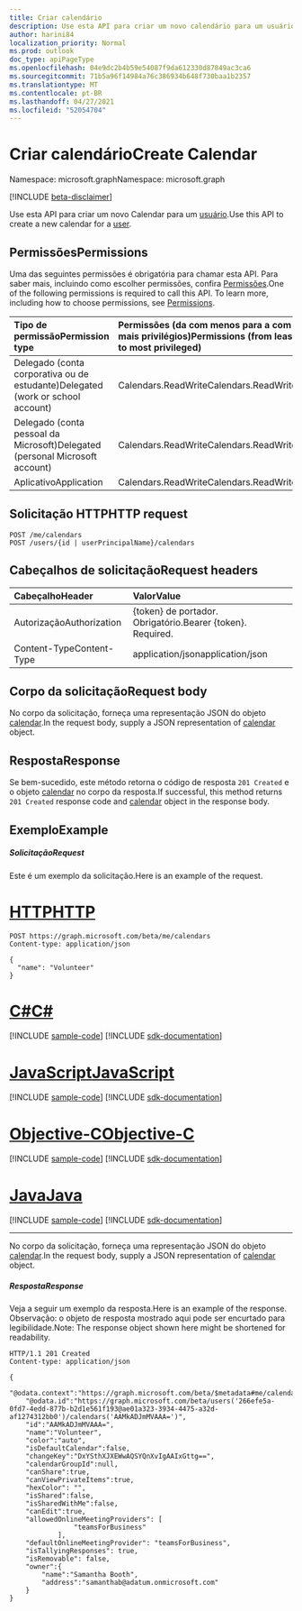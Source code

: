 ```yaml
---
title: Criar calendário
description: Use esta API para criar um novo calendário para um usuário.
author: harini84
localization_priority: Normal
ms.prod: outlook
doc_type: apiPageType
ms.openlocfilehash: 04e9dc2b4b59e54087f9da612330d87849ac3ca6
ms.sourcegitcommit: 71b5a96f14984a76c386934b648f730baa1b2357
ms.translationtype: MT
ms.contentlocale: pt-BR
ms.lasthandoff: 04/27/2021
ms.locfileid: "52054704"
---
```

# <a name="create-calendar"></a><span data-ttu-id="61bb5-103">Criar calendário</span><span class="sxs-lookup"><span data-stu-id="61bb5-103">Create Calendar</span></span>

<span data-ttu-id="61bb5-104">Namespace: microsoft.graph</span><span class="sxs-lookup"><span data-stu-id="61bb5-104">Namespace: microsoft.graph</span></span>

[!INCLUDE [beta-disclaimer](../../includes/beta-disclaimer.md)]

<span data-ttu-id="61bb5-105">Use esta API para criar um novo Calendar para um [usuário](../resources/user.md).</span><span class="sxs-lookup"><span data-stu-id="61bb5-105">Use this API to create a new calendar for a [user](../resources/user.md).</span></span>
## <a name="permissions"></a><span data-ttu-id="61bb5-106">Permissões</span><span class="sxs-lookup"><span data-stu-id="61bb5-106">Permissions</span></span>
<span data-ttu-id="61bb5-p101">Uma das seguintes permissões é obrigatória para chamar esta API. Para saber mais, incluindo como escolher permissões, confira [Permissões](/graph/permissions-reference).</span><span class="sxs-lookup"><span data-stu-id="61bb5-p101">One of the following permissions is required to call this API. To learn more, including how to choose permissions, see [Permissions](/graph/permissions-reference).</span></span>

|<span data-ttu-id="61bb5-109">Tipo de permissão</span><span class="sxs-lookup"><span data-stu-id="61bb5-109">Permission type</span></span>      | <span data-ttu-id="61bb5-110">Permissões (da com menos para a com mais privilégios)</span><span class="sxs-lookup"><span data-stu-id="61bb5-110">Permissions (from least to most privileged)</span></span>              |
|:--------------------|:---------------------------------------------------------|
|<span data-ttu-id="61bb5-111">Delegado (conta corporativa ou de estudante)</span><span class="sxs-lookup"><span data-stu-id="61bb5-111">Delegated (work or school account)</span></span> | <span data-ttu-id="61bb5-112">Calendars.ReadWrite</span><span class="sxs-lookup"><span data-stu-id="61bb5-112">Calendars.ReadWrite</span></span>    |
|<span data-ttu-id="61bb5-113">Delegado (conta pessoal da Microsoft)</span><span class="sxs-lookup"><span data-stu-id="61bb5-113">Delegated (personal Microsoft account)</span></span> | <span data-ttu-id="61bb5-114">Calendars.ReadWrite</span><span class="sxs-lookup"><span data-stu-id="61bb5-114">Calendars.ReadWrite</span></span>    |
|<span data-ttu-id="61bb5-115">Aplicativo</span><span class="sxs-lookup"><span data-stu-id="61bb5-115">Application</span></span> | <span data-ttu-id="61bb5-116">Calendars.ReadWrite</span><span class="sxs-lookup"><span data-stu-id="61bb5-116">Calendars.ReadWrite</span></span> |

## <a name="http-request"></a><span data-ttu-id="61bb5-117">Solicitação HTTP</span><span class="sxs-lookup"><span data-stu-id="61bb5-117">HTTP request</span></span>
<!-- { "blockType": "ignored" } -->
```http
POST /me/calendars
POST /users/{id | userPrincipalName}/calendars
```
## <a name="request-headers"></a><span data-ttu-id="61bb5-118">Cabeçalhos de solicitação</span><span class="sxs-lookup"><span data-stu-id="61bb5-118">Request headers</span></span>
| <span data-ttu-id="61bb5-119">Cabeçalho</span><span class="sxs-lookup"><span data-stu-id="61bb5-119">Header</span></span>       | <span data-ttu-id="61bb5-120">Valor</span><span class="sxs-lookup"><span data-stu-id="61bb5-120">Value</span></span> |
|:---------------|:--------|
| <span data-ttu-id="61bb5-121">Autorização</span><span class="sxs-lookup"><span data-stu-id="61bb5-121">Authorization</span></span>  | <span data-ttu-id="61bb5-p102">{token} de portador. Obrigatório.</span><span class="sxs-lookup"><span data-stu-id="61bb5-p102">Bearer {token}. Required.</span></span>  |
| <span data-ttu-id="61bb5-124">Content-Type</span><span class="sxs-lookup"><span data-stu-id="61bb5-124">Content-Type</span></span>  | <span data-ttu-id="61bb5-125">application/json</span><span class="sxs-lookup"><span data-stu-id="61bb5-125">application/json</span></span>  |

## <a name="request-body"></a><span data-ttu-id="61bb5-126">Corpo da solicitação</span><span class="sxs-lookup"><span data-stu-id="61bb5-126">Request body</span></span>
<span data-ttu-id="61bb5-127">No corpo da solicitação, forneça uma representação JSON do objeto [calendar](../resources/calendar.md).</span><span class="sxs-lookup"><span data-stu-id="61bb5-127">In the request body, supply a JSON representation of [calendar](../resources/calendar.md) object.</span></span>

## <a name="response"></a><span data-ttu-id="61bb5-128">Resposta</span><span class="sxs-lookup"><span data-stu-id="61bb5-128">Response</span></span>

<span data-ttu-id="61bb5-129">Se bem-sucedido, este método retorna o código de resposta `201 Created` e o objeto [calendar](../resources/calendar.md) no corpo da resposta.</span><span class="sxs-lookup"><span data-stu-id="61bb5-129">If successful, this method returns `201 Created` response code and [calendar](../resources/calendar.md) object in the response body.</span></span>

## <a name="example"></a><span data-ttu-id="61bb5-130">Exemplo</span><span class="sxs-lookup"><span data-stu-id="61bb5-130">Example</span></span>
##### <a name="request"></a><span data-ttu-id="61bb5-131">Solicitação</span><span class="sxs-lookup"><span data-stu-id="61bb5-131">Request</span></span>
<span data-ttu-id="61bb5-132">Este é um exemplo da solicitação.</span><span class="sxs-lookup"><span data-stu-id="61bb5-132">Here is an example of the request.</span></span>

# <a name="http"></a>[<span data-ttu-id="61bb5-133">HTTP</span><span class="sxs-lookup"><span data-stu-id="61bb5-133">HTTP</span></span>](#tab/http)
<!-- {
  "blockType": "request",
  "name": "create_calendar_from_user"
}-->
```http
POST https://graph.microsoft.com/beta/me/calendars
Content-type: application/json

{
  "name": "Volunteer"
}

```
# <a name="c"></a>[<span data-ttu-id="61bb5-134">C#</span><span class="sxs-lookup"><span data-stu-id="61bb5-134">C#</span></span>](#tab/csharp)
[!INCLUDE [sample-code](../includes/snippets/csharp/create-calendar-from-user-csharp-snippets.md)]
[!INCLUDE [sdk-documentation](../includes/snippets/snippets-sdk-documentation-link.md)]

# <a name="javascript"></a>[<span data-ttu-id="61bb5-135">JavaScript</span><span class="sxs-lookup"><span data-stu-id="61bb5-135">JavaScript</span></span>](#tab/javascript)
[!INCLUDE [sample-code](../includes/snippets/javascript/create-calendar-from-user-javascript-snippets.md)]
[!INCLUDE [sdk-documentation](../includes/snippets/snippets-sdk-documentation-link.md)]

# <a name="objective-c"></a>[<span data-ttu-id="61bb5-136">Objective-C</span><span class="sxs-lookup"><span data-stu-id="61bb5-136">Objective-C</span></span>](#tab/objc)
[!INCLUDE [sample-code](../includes/snippets/objc/create-calendar-from-user-objc-snippets.md)]
[!INCLUDE [sdk-documentation](../includes/snippets/snippets-sdk-documentation-link.md)]

# <a name="java"></a>[<span data-ttu-id="61bb5-137">Java</span><span class="sxs-lookup"><span data-stu-id="61bb5-137">Java</span></span>](#tab/java)
[!INCLUDE [sample-code](../includes/snippets/java/create-calendar-from-user-java-snippets.md)]
[!INCLUDE [sdk-documentation](../includes/snippets/snippets-sdk-documentation-link.md)]

---

<span data-ttu-id="61bb5-138">No corpo da solicitação, forneça uma representação JSON do objeto [calendar](../resources/calendar.md).</span><span class="sxs-lookup"><span data-stu-id="61bb5-138">In the request body, supply a JSON representation of [calendar](../resources/calendar.md) object.</span></span>
##### <a name="response"></a><span data-ttu-id="61bb5-139">Resposta</span><span class="sxs-lookup"><span data-stu-id="61bb5-139">Response</span></span>
<span data-ttu-id="61bb5-140">Veja a seguir um exemplo da resposta.</span><span class="sxs-lookup"><span data-stu-id="61bb5-140">Here is an example of the response.</span></span> <span data-ttu-id="61bb5-141">Observação: o objeto de resposta mostrado aqui pode ser encurtado para legibilidade.</span><span class="sxs-lookup"><span data-stu-id="61bb5-141">Note: The response object shown here might be shortened for readability.</span></span>
<!-- {
  "blockType": "response",
  "truncated": true,
  "@odata.type": "microsoft.graph.calendar"
} -->
```http
HTTP/1.1 201 Created
Content-type: application/json

{
    "@odata.context":"https://graph.microsoft.com/beta/$metadata#me/calendars/$entity",
    "@odata.id":"https://graph.microsoft.com/beta/users('266efe5a-0fd7-4edd-877b-b2d1e561f193@ae01a323-3934-4475-a32d-af1274312bb0')/calendars('AAMkADJmMVAAA=')",
    "id":"AAMkADJmMVAAA=",
    "name":"Volunteer",
    "color":"auto",
    "isDefaultCalendar":false,
    "changeKey":"DxYSthXJXEWwAQSYQnXvIgAAIxGttg==",
    "calendarGroupId":null,
    "canShare":true,
    "canViewPrivateItems":true,
    "hexColor": "",
    "isShared":false,
    "isSharedWithMe":false,
    "canEdit":true,
    "allowedOnlineMeetingProviders": [
                "teamsForBusiness"
            ],
    "defaultOnlineMeetingProvider": "teamsForBusiness",
    "isTallyingResponses": true,
    "isRemovable": false,
    "owner":{
        "name":"Samantha Booth",
        "address":"samanthab@adatum.onmicrosoft.com"
    }
}
```

<!-- uuid: 8fcb5dbc-d5aa-4681-8e31-b001d5168d79
2015-10-25 14:57:30 UTC -->
<!--
{
  "type": "#page.annotation",
  "description": "Create Calendar",
  "keywords": "",
  "section": "documentation",
  "tocPath": "",
  "suppressions": [
  ]
}
-->


